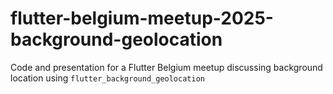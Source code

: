 # flutter-belgium-meetup-2025-background-geolocation
Code and presentation for a Flutter Belgium meetup discussing background location using `flutter_background_geolocation`

